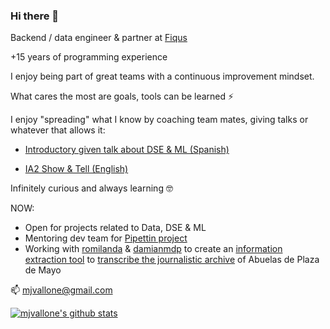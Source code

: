 ### Hi there 👋
Backend / data engineer & partner at [Fiqus](http://fiqus.coop/)  

<!-- ![Fiqus logo](https://fiqus.coop/wp-content/themes/fiqustheme/img/fiquscontacto.png) -->

+15 years of programming experience

I enjoy being part of great teams with a continuous improvement mindset.

What cares the most are goals, tools can be learned ⚡ 


I enjoy "spreading" what I know by coaching team mates, giving talks or whatever that allows it: 

- [Introductory given talk about DSE & ML (Spanish)](https://youtu.be/nRu1ecY_R-k)

- [IA2 Show & Tell (English)](https://www.youtube.com/watch?v=U70h97dpGJo&t=1s&ab_channel=FACTTIC)


Infinitely curious and always learning 🤓

NOW:
- Open for projects related to Data, DSE & ML 
- Mentoring dev team for [Pipettin project](https://gitlab.com/pipettin-bot/pipettin-grbl)
- Working with [romilanda](https://github.com/romilanda) & [damianmdp](https://github.com/damianmdp) to create an [information extraction tool](https://github.com/RomiLanda/recordar_ia) to [transcribe the journalistic archive](https://desafio-ia-por-la-identidad.fundacionsadosky.org.ar/) of Abuelas de Plaza de Mayo 


📫 mjvallone@gmail.com

<!--Now working on [Anonimización de texto libre](https://github.com/instituciones-abiertas/anonimizacion-texto-libre)
based on [IA2](https://github.com/instituciones-abiertas)

-->

[![mjvallone's github stats](https://github-readme-stats.vercel.app/api?username=mjvallone&count_private=true&show_icons=true&theme=dracula&hide_rank=false)](https://github.com/mjvallone/github-readme-stats)

<!--[![Top Langs](https://github-readme-stats.vercel.app/api/top-langs/?username=mjvallone&layout=compact&theme=dracula&langs_count=10)](https://github.com/mjvallone/github-readme-stats)-->


<!--
**mjvallone/mjvallone** is a ✨ _special_ ✨ repository because its `README.md` (this file) appears on your GitHub profile.

Here are some ideas to get you started:

- 🔭 I’m currently working on ...
- 🌱 I’m currently learning ...
- 👯 I’m looking to collaborate on ...
- 🤔 I’m looking for help with ...
- 💬 Ask me about ...
- 📫 How to reach me: ...
- 😄 Pronouns: ...
- ⚡ Fun fact: ...
-->
